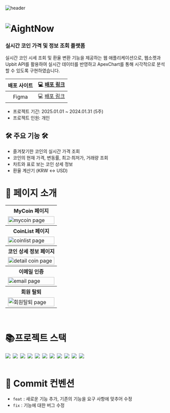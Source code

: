 ![header](https://capsule-render.vercel.app/api?type=waving&color=8E7CC3&fontColor=ffffff&height=200&section=header&text=AightNow&fontSize=70&animation=fadeIn&fontAlignY=40&desc=&descSize=30)

<h1 style='display:flex; text-align:center;'> <img src="https://github.com/user-attachments/assets/509332bd-1a09-478a-9776-e5b099c00ce2" align="center"/> AightNow </h1>

### 실시간 코인 가격 및 정보 조회 플랫폼

실시간 코인 시세 조회 및 환율 변환 기능을 제공하는 웹 애플리케이션으로, 웹소켓과 Upbit API를 활용하여 실시간 데이터를 반영하고 ApexChart를 통해 시각적으로 분석할 수 있도록 구현하였습니다.


| 배포 사이트 | 💻 [배포 링크](https://coinbrief.vercel.app/)|
| :---------: | :-----------------: |
| Figma | 💻 [배포 링크](https://www.figma.com/design/xxO2ItVjjcXe3QsYKTmkPR/coin_project?node-id=83&t=7oUZtrM0jBOWerVz-0)|

- 프로젝트 기간: 2025.01.01 ~ 2024.01.31 (5주)
- 프로젝트 인원: 개인

## 🛠️ 주요 기능 🛠️

 - 즐겨찾기한 코인의 실시간 가격 조회
 - 코인의 현재 가격, 변동률, 최고·최저가, 거래량 조회
 - 차트와 표로 보는 코인 상세 정보
 - 환율 계산기 (KRW ↔ USD)

# 🧾 페이지 소개

<table align=center >	
 <tr >
    <th >
      MyCoin 페이지
    </th>
  </tr>
  <tr>
    <td>
      <img src="https://github.com/user-attachments/assets/3381b958-6fe8-45bb-9bb0-b0a92971d0d7"  alt="mycoin page" width = 100%  >
    </td>
   </tr> 
   <tr>
    <th>
      CoinList 페이지
    </th>
  </tr>
  <tr>
    <td>
      <img src="https://github.com/user-attachments/assets/f9ac726d-1a17-407c-a532-3ad10255aab6" alt="coinlist page" width = 100%  >
    </td>
   </tr> 
  <tr>
    <th>
      코인 상세 정보 페이지
    </th>
  </tr>
  <tr>
    <td>
      <img src="https://github.com/user-attachments/assets/1d9b956b-a32b-4c09-bc14-711b886fc545"  alt="detail coin page" width = 100% >
    </td>
   </tr> 
   <tr>
    <th>
      이메일 인증
    </th>
  </tr>
  <tr>
    <td>
      <img src="https://github.com/user-attachments/assets/1bea941e-ea15-4c1e-a43a-e443358e1058"  alt="email page"  width = 100% >
    </td>
   </tr>
      <tr>
    <th>
      회원 탈퇴
    </th>
  </tr>
  <tr>
    <td>
      <img src="https://github.com/user-attachments/assets/ce297011-1468-4a15-905e-22004eadbbf4"  alt="회원탈퇴 page"  width = 100% >
    </td>
   </tr> 

   
</table>		
<br/>

# 📚프로젝트 스택

<div style='display:flex; gap:7px'>
	<img src="https://img.shields.io/badge/Next.js-000000?style=for-the-badge&logo=Next.js" />
  	<img src="https://img.shields.io/badge/TypeScript-3178C6?style=for-the-badge&logo=typescript&logoColor=white" />
<img src="https://img.shields.io/badge/Zustand-433e38?style=for-the-badge" />
<img src="https://img.shields.io/badge/tailwindcss-06B6D4?style=for-the-badge&logo=tailwindcss&logoColor=white" />
 <img src="https://img.shields.io/badge/firebase-DD2C00?style=for-the-badge&logo=firebase&logoColor=white" />
<img src="https://img.shields.io/badge/ApexCharts-3891eb?style=for-the-badge" />
 <img src="https://img.shields.io/badge/shadcnui-000000?style=for-the-badge&logo=shadcnui" />
 <img src="https://img.shields.io/badge/socketdotio-010101?style=for-the-badge&logo=socketdotio" />
<img src="https://img.shields.io/badge/express-000000?style=for-the-badge&logo=express" />
 <img src="https://img.shields.io/badge/express-000000?style=for-the-badge&logo=express" />
<img src="https://img.shields.io/badge/Nodemailer-5FA04E?style=for-the-badge" />
</div>
<br>


# 🤙 Commit 컨벤션

- `feat` : 새로운 기능 추가, 기존의 기능을 요구 사항에 맞추어 수정
- `fix` : 기능에 대한 버그 수정
